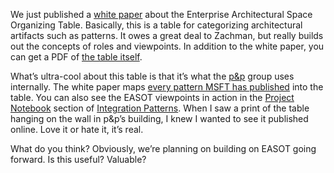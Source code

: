 We just published a [white
paper](http://msdn.microsoft.com/architecture/default.aspx?pull=/library/en-us/dnpag/html/entarch.asp)
about the Enterprise Architectural Space Organizing Table. Basically,
this is a table for categorizing architectural artifacts such as
patterns. It owes a great deal to Zachman, but really builds out the
concepts of roles and viewpoints. In addition to the white paper, you
can get a PDF of [the table
itself](http://download.microsoft.com/download/0/C/4/0C44F7EB-893F-4048-B2C6-C1C889E06DF1/MOAG_F02.pdf).

What’s ultra-cool about this table is that it’s what the
[p&p](http://microsoft.com/practices) group uses internally. The white
paper maps [every pattern MSFT has
published](http://msdn.microsoft.com/architecture/patterns/default.aspx)
into the table. You can also see the EASOT viewpoints in action in the
[Project
Notebook](http://msdn.microsoft.com/architecture/patterns/default.aspx?pull=/library/en-us/dnpag/html/intpatt-ch07.asp) section
of [Integration
Patterns](http://msdn.microsoft.com/architecture/patterns/default.aspx?pull=/library/en-us/dnpag/html/intpatt.asp).
When I saw a print of the table hanging on the wall in p&p’s building, I
knew I wanted to see it published online. Love it or hate it, it’s real.

What do you think? Obviously, we’re planning on building on EASOT going
forward. Is this useful? Valuable? 
